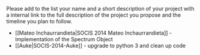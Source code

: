 Please add to the list your name and a short description of your project with a internal link to the full description of the project you propose and the timeline you plan to follow.

* [[Mateo Inchaurrandieta|SOCIS 2014 Mateo Inchaurrandieta]] - Implementation of the Spectrum Object
* [[Auke|SOCIS-2014-Auke]] - upgrade to python 3 and clean up code